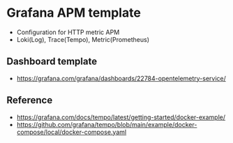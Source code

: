 # Grafana APM template
- Configuration for HTTP metric APM
- Loki(Log), Trace(Tempo), Metric(Prometheus)

## Dashboard template
- https://grafana.com/grafana/dashboards/22784-opentelemetry-service/

## Reference 
- https://grafana.com/docs/tempo/latest/getting-started/docker-example/
- https://github.com/grafana/tempo/blob/main/example/docker-compose/local/docker-compose.yaml
